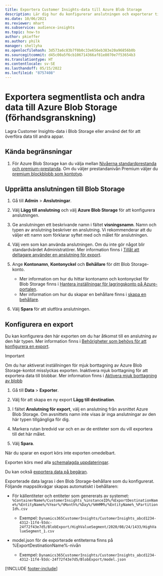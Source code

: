 ```yaml
---
title: Exportera Customer Insights-data till Azure Blob Storage
description: Lär dig hur du konfigurerar anslutningen och exporterar till Blob Storage.
ms.date: 10/06/2021
ms.reviewer: mhart
ms.subservice: audience-insights
ms.topic: how-to
author: pkieffer
ms.author: philk
manager: shellyha
ms.openlocfilehash: 3d573a6c83b7f0b0c33e656eb383e20a96856b0b
ms.sourcegitcommit: d45c00a5f6cb106714366af81e8070e7f53654b3
ms.translationtype: HT
ms.contentlocale: sv-SE
ms.lasthandoff: 05/15/2022
ms.locfileid: "8757408"
---
```

# <a name="export-segment-list-and-other-data-to-azure-blob-storage-preview"></a>Exportera segmentlista och andra data till Azure Blob Storage (förhandsgranskning)

Lagra Customer Insights-data i Blob Storage eller använd det för att överföra data till andra appar.

## <a name="known-limitations"></a>Kända begränsningar

1. För Azure Blob Storage kan du välja mellan [Nivåerna standardprestanda och premium-prestanda](/azure/storage/blobs/storage-blob-performance-tiers). Om du väljer prestandanivån Premium väljer du [premium blockblobb som kontotyp](/azure/storage/common/storage-account-overview#types-of-storage-accounts).

## <a name="set-up-the-connection-to-blob-storage"></a>Upprätta anslutningen till Blob Storage

1. Gå till **Admin** > **Anslutningar**.

1. Välj **Lägg till anslutning** och välj **Azure Blob Storage** för att konfigurera anslutningen.

1. Ge anslutningen ett beskrivande namn i fältet **visningsnamn**. Namn och typen av anslutning beskriver en anslutning. Vi rekommenderar att du väljer ett namn som förklarar syftet med och målet för anslutningen.

1. Välj vem som kan använda anslutningen. Om du inte gör något blir standardvärdet Administratörer. Mer information finns i [Tillåt att deltagare använder en anslutning för export](connections.md#allow-contributors-to-use-a-connection-for-exports).

1. Ange **Kontonamn**, **Kontonyckel** och **Behållare** för ditt Blob Storage-konto.
    - Mer information om hur du hittar kontonamn och kontonyckel för Blob Storage finns i [Hantera inställningar för lagringskonto på Azure-portalen](/azure/storage/common/storage-account-manage).
    - Mer information om hur du skapar en behållare finns i [skapa en behållare](/azure/storage/blobs/storage-quickstart-blobs-portal#create-a-container).

1. Välj **Spara** för att slutföra anslutningen. 

## <a name="configure-an-export"></a>Konfigurera en export

Du kan konfigurera den här exporten om du har åtkomst till en anslutning av den här typen. Mer information finns i [Behörigheter som behövs för att konfigurera en export](export-destinations.md#set-up-a-new-export).

> [!IMPORTANT]
> Om du har aktiverat inställningen för mjuk borttagning av Azure Blob Storage-kontot misslyckas exporten. Inaktivera mjuk borttagning för att exportera data till blobbar. Mer information finns i [Aktivera mjuk borttagning av blobb](/azure/storage/blobs/soft-delete-blob-enable)

1. Gå till **Data** > **Exporter**.

1. Välj för att skapa en ny export **Lägg till destination**.

1. I fältet **Anslutning för export**, välj en anslutning från avsnittet Azure Blob Storage. Om avsnittets namn inte visas är inga anslutningar av den här typen tillgängliga för dig.

1. Markera rutan bredvid var och en av de entiteter som du vill exportera till det här målet.

1. Välj **Spara**.

När du sparar en export körs inte exporten omedelbart.

Exporten körs med alla [schemalagda uppdateringar](system.md#schedule-tab).     

Du kan också [exportera data på begäran](export-destinations.md#run-exports-on-demand). 

Exporterade data lagras i den Blob Storage-behållare som du konfigurerat. Följande mappsökvägar skapas automatiskt i behållaren:

- För källentiteter och entiteter som genererats av systemet:   
  `%ContainerName%/CustomerInsights_%instanceID%/%ExportDestinationName%/%EntityName%/%Year%/%Month%/%Day%/%HHMM%/%EntityName%_%PartitionId%.csv`  
  - Exempel: `Dynamics365CustomerInsights/CustomerInsights_abcd1234-4312-11f4-93dc-24f72f43e7d5/BlobExport/HighValueSegment/2020/08/24/1433/HighValueSegment_1.csv`
 
- model.json för de exporterade entiteterna finns på %ExportDestinationName%-nivån  
  - Exempel: `Dynamics365CustomerInsights/CustomerInsights_abcd1234-4312-11f4-93dc-24f72f43e7d5/BlobExport/model.json`

[!INCLUDE [footer-include](includes/footer-banner.md)]
